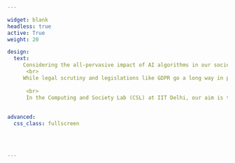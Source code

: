 ```yaml
---

widget: blank
headless: true
active: True
weight: 20

design:
  text:
     Considering the all-pervasive impact of AI algorithms in our societal lives, it is desirable that these algorithms embed the values/norms we have as a        society, and different members of the population should not be disproportionately impacted by the algorithmic decisions. 
      <br>
     While legal scrutiny and legislations like GDPR go a long way in protecting the vulnerable citizens, rapidly changing technologies (such as the recent        advances in Large Language Models and Generative AI) may already have a far-reaching impact before legal deliberations start taking place.
  
      <br>
      In the Computing and Society Lab (CSL) at IIT Delhi, our aim is to continuously monitor new platforms and technologies to understand whether there is any potential cause for concern, and then develop mechanisms to eliminate or reduce the impact. Towards this, we are working closely with the Government, Technology companies and Start-ups as well as non-profits working in the social sector.
 
  
advanced:
  css_class: fullscreen
  

   

---
```





